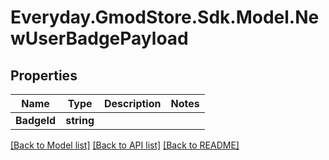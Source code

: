 # Everyday.GmodStore.Sdk.Model.NewUserBadgePayload

## Properties

Name | Type | Description | Notes
------------ | ------------- | ------------- | -------------
**BadgeId** | **string** |  | 

[[Back to Model list]](../README.md#documentation-for-models) [[Back to API list]](../README.md#documentation-for-api-endpoints) [[Back to README]](../README.md)

